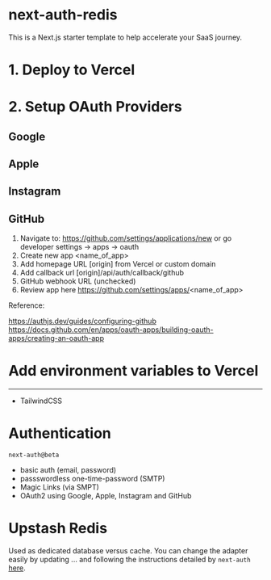 # next-auth-redis

This is a Next.js starter template to help accelerate your SaaS journey.

# 1. Deploy to Vercel

# 2. Setup OAuth Providers

## Google

## Apple

## Instagram

## GitHub

1. Navigate to: https://github.com/settings/applications/new or go developer settings -> apps -> oauth
2. Create new app <name_of_app>
3. Add homepage URL [origin] from Vercel or custom domain
4. Add callback url [origin]/api/auth/callback/github
5. GitHub webhook URL (unchecked)
6. Review app here https://github.com/settings/apps/<name_of_app>

Reference:

https://authjs.dev/guides/configuring-github
https://docs.github.com/en/apps/oauth-apps/building-oauth-apps/creating-an-oauth-app

# Add environment variables to Vercel

---

- TailwindCSS

# Authentication

`next-auth@beta`

- basic auth (email, password)
- passswordless one-time-password (SMTP)
- Magic Links (via SMPT)
- OAuth2 using Google, Apple, Instagram and GitHub

# Upstash Redis

Used as dedicated database versus cache. You can change the adapter easily by updating ... and following
the instructions detailed by `next-auth` [here]().
